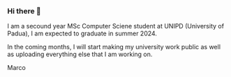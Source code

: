 ### Hi there 👋

I am a secound year MSc Computer Sciene student at UNIPD (University of Padua), I am expected to graduate in summer 2024.

In the coming months, I will start making my university work public as well as uploading everything else that I am working on.

Marco

<!--
**marcohoucheng/marcohoucheng** is a ✨ _special_ ✨ repository because its `README.md` (this file) appears on your GitHub profile.

Here are some ideas to get you started:

- 🔭 I’m currently working on ...
- 🌱 I’m currently learning ...
- 👯 I’m looking to collaborate on ...
- 🤔 I’m looking for help with ...
- 💬 Ask me about ...
- 📫 How to reach me: ...
- 😄 Pronouns: ...
- ⚡ Fun fact: ...
-->
